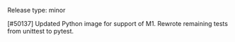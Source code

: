 Release type: minor

[#50137] Updated Python image for support of M1. Rewrote remaining tests from unittest to pytest.

